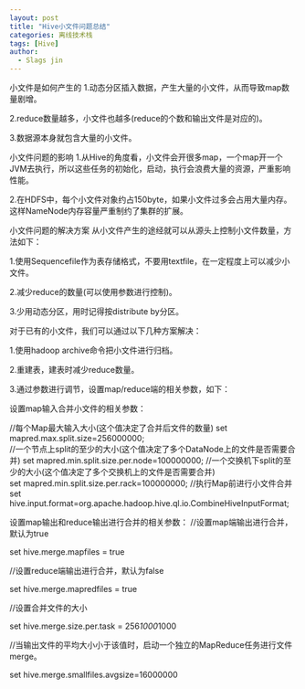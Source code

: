 ```yaml
---
layout: post
title: "Hive小文件问题总结"
categories: 离线技术栈
tags: [Hive]
author:
  - Slags jin
---
```





小文件是如何产生的
1.动态分区插入数据，产生大量的小文件，从而导致map数量剧增。

2.reduce数量越多，小文件也越多(reduce的个数和输出文件是对应的)。

3.数据源本身就包含大量的小文件。



小文件问题的影响
1.从Hive的角度看，小文件会开很多map，一个map开一个JVM去执行，所以这些任务的初始化，启动，执行会浪费大量的资源，严重影响性能。

2.在HDFS中，每个小文件对象约占150byte，如果小文件过多会占用大量内存。这样NameNode内存容量严重制约了集群的扩展。



小文件问题的解决方案
从小文件产生的途经就可以从源头上控制小文件数量，方法如下：

1.使用Sequencefile作为表存储格式，不要用textfile，在一定程度上可以减少小文件。

2.减少reduce的数量(可以使用参数进行控制)。

3.少用动态分区，用时记得按distribute by分区。



对于已有的小文件，我们可以通过以下几种方案解决：

1.使用hadoop archive命令把小文件进行归档。

2.重建表，建表时减少reduce数量。

3.通过参数进行调节，设置map/reduce端的相关参数，如下：

设置map输入合并小文件的相关参数：

//每个Map最大输入大小(这个值决定了合并后文件的数量)
set mapred.max.split.size=256000000;  
//一个节点上split的至少的大小(这个值决定了多个DataNode上的文件是否需要合并)
set mapred.min.split.size.per.node=100000000;
//一个交换机下split的至少的大小(这个值决定了多个交换机上的文件是否需要合并)  
set mapred.min.split.size.per.rack=100000000;
//执行Map前进行小文件合并
set hive.input.format=org.apache.hadoop.hive.ql.io.CombineHiveInputFormat; 

设置map输出和reduce输出进行合并的相关参数：
//设置map端输出进行合并，默认为true

set hive.merge.mapfiles = true

//设置reduce端输出进行合并，默认为false

set hive.merge.mapredfiles = true

//设置合并文件的大小

set hive.merge.size.per.task = 256*1000*1000

//当输出文件的平均大小小于该值时，启动一个独立的MapReduce任务进行文件merge。

set hive.merge.smallfiles.avgsize=16000000
